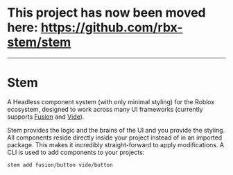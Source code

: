 # This project has now been moved here: https://github.com/rbx-stem/stem

- - -

# Stem

A Headless component system (with only minimal styling) for the Roblox ecosystem, designed to work across many UI frameworks (currently supports [Fusion](https://github.com/dphfox/Fusion) and [Vide](https://github.com/centau/vide)).

Stem provides the logic and the brains of the UI and you provide the styling. All components reside directly inside your project instead of in an imported package. This makes it incredibly straight-forward to apply modifications. A CLI is used to add components to your projects:

```
stem add fusion/button vide/button
```
